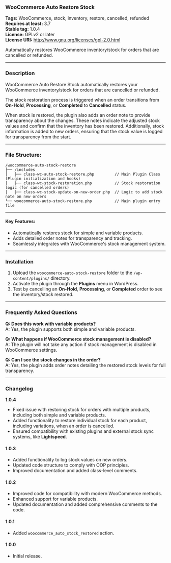 ### WooCommerce Auto Restore Stock

**Tags:** WooCommerce, stock, inventory, restore, cancelled, refunded\
**Requires at least:** 3.7\
**Stable tag:** 1.0.4\
**License:** GPLv2 or later\
**License URI:** <http://www.gnu.org/licenses/gpl-2.0.html>

Automatically restores WooCommerce inventory/stock for orders that are cancelled or refunded.

---

### Description

WooCommerce Auto Restore Stock automatically restores your WooCommerce inventory/stock for orders that are cancelled or refunded.

The stock restoration process is triggered when an order transitions from **On-Hold**, **Processing**, or **Completed** to **Cancelled** status.

When stock is restored, the plugin also adds an order note to provide transparency about the changes. These notes indicate the adjusted stock values and confirm that the inventory has been restored. Additionally, stock information is added to new orders, ensuring that the stock value is logged for transparency from the start.

---

### File Structure:

```
/woocommerce-auto-stock-restore
├── /includes
│   ├── class-wc-auto-stock-restore.php         // Main Plugin Class (Plugin initialization and hooks)
│   ├── class-wc-stock-restoration.php          // Stock restoration logic (for cancelled orders)
│   ├── class-wc-stock-update-on-new-order.php  // Logic to add stock note on new orders
└── woocommerce-auto-stock-restore.php          // Main plugin entry file      
```

---

#### Key Features:

-   Automatically restores stock for simple and variable products.
-   Adds detailed order notes for transparency and tracking.
-   Seamlessly integrates with WooCommerce's stock management system.

---

### Installation

1.  Upload the `woocommerce-auto-stock-restore` folder to the `/wp-content/plugins/` directory.
2.  Activate the plugin through the **Plugins** menu in WordPress.
3.  Test by cancelling an **On-Hold**, **Processing**, or **Completed** order to see the inventory/stock restored.

---

### Frequently Asked Questions

**Q: Does this work with variable products?**\
A: Yes, the plugin supports both simple and variable products.

**Q: What happens if WooCommerce stock management is disabled?**\
A: The plugin will not take any action if stock management is disabled in WooCommerce settings.

**Q: Can I see the stock changes in the order?**\
A: Yes, the plugin adds order notes detailing the restored stock levels for full transparency.

---

### Changelog

**1.0.4**

-   Fixed issue with restoring stock for orders with multiple products, including both simple and variable products.
-   Added functionality to restore individual stock for each product, including variations, when an order is cancelled.
-   Ensured compatibility with existing plugins and external stock sync systems, like **Lightspeed**.

#### 1.0.3

-   Added functionality to log stock values on new orders.
-   Updated code structure to comply with OOP principles.
-   Improved documentation and added class-level comments.

#### 1.0.2

-   Improved code for compatibility with modern WooCommerce methods.
-   Enhanced support for variable products.
-   Updated documentation and added comprehensive comments to the code.

#### 1.0.1

-   Added `woocommerce_auto_stock_restored` action.

#### 1.0.0

-   Initial release.
